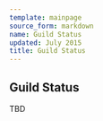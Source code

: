 ```yaml
---
template: mainpage
source_form: markdown
name: Guild Status
updated: July 2015
title: Guild Status
---
```


## Guild Status

TBD


